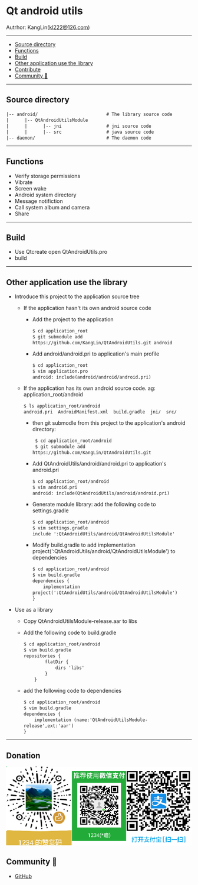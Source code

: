 # Qt android utils

Autrhor: KangLin(kl222@126.com)

---

<!-- toc -->

- [Source directory](#Source-directory)
- [Functions](#Functions)
- [Build](#Build)
- [Other application use the library](#Other-application-use-the-library)
- [Contribute](#Contribute)
- [Community :beers:](#Community-beers)

<!-- tocstop -->

---

## Source directory

    |-- android/                          # The library source code
    |      |-- QtAndroidUtilsModule
    |      |      |-- jni                 # jni source code
    |      |      |-- src                 # java source code
    |-- daemon/                           # The daemon code

---

## Functions

- Verify storage permissions
- Vibrate
- Screen wake
- Android system directory
- Message notifiction
- Call system album and camera
- Share

---

## Build

+ Use Qtcreate open QtAndroidUtils.pro 
+ build 

---

## Other application use the library

+ Introduce this project to the application source tree
  - If the application hasn't its own android source code
    + Add the project to the application

          $ cd application_root
          $ git submodule add https://github.com/KangLin/QtAndroidUtils.git android

    + Add android/android.pri to application's main profile

          $ cd application_root
          $ vim application.pro
          android: include(android/android/android.pri)

  - If the application has its own android source code. ag: application_root/android

        $ ls application_root/android
        android.pri  AndroidManifest.xml  build.gradle  jni/  src/

    +  then git submodle from this project to the application's android directory:

            $ cd application_root/android  
            $ git submodule add https://github.com/KangLin/QtAndroidUtils.git

    + Add QtAndroidUtils/android/android.pri to application's android.pri

          $ cd application_root/android
          $ vim android.pri
          android: include(QtAndroidUtils/android/android.pri)

    + Generate module library: add the following code to settings.gradle

          $ cd application_root/android
          $ vim settings.gradle
          include ':QtAndroidUtils/android/QtAndroidUtilsModule'
          
    + Modify build.gradle to add implementation project(':QtAndroidUtils/android/QtAndroidUtilsModule') to dependencies

          $ cd application_root/android
          $ vim build.gradle
          dependencies {
              implementation project(':QtAndroidUtils/android/QtAndroidUtilsModule')
          }
          
+ Use as a library
  - Copy QtAndroidUtilsModule-release.aar to libs
  - Add the following code to build.gradle
  
        $ cd application_root/android
        $ vim build.gradle
        repositories {
                flatDir {
                    dirs 'libs'
                }
            }
            
  - add the following code to dependencies
  
        $ cd application_root/android
        $ vim build.gradle
        dependencies {
            implementation (name:'QtAndroidUtilsModule-release',ext:'aar')
        }
        
---

## Donation

![donation](https://github.com/KangLin/RabbitCommon/raw/master/Src/Resource/image/Contribute.png "donation")

## Community :beers:
- [GitHub](https://github.com/KangLin/QtAndroidUtils)
